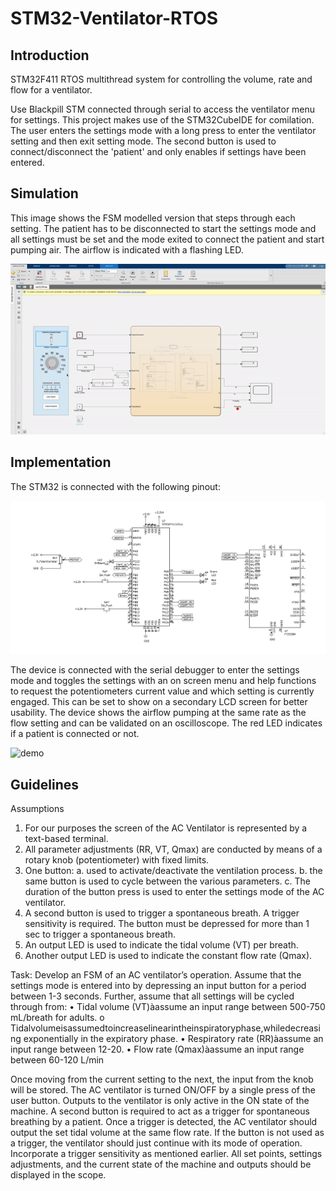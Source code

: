 # STM32-Ventilator-RTOS
## Introduction
STM32F411 RTOS multithread system for controlling the volume, rate and flow for a ventilator.

Use Blackpill STM connected through serial to access the ventilator menu for settings. This project makes use of the STM32CubeIDE for comilation. 
The user enters the settings mode with a long press to enter the ventilator setting and then exit setting mode. 
The second button is used to connect/disconnect the 'patient' and only enables if settings have been entered.

## Simulation
This image shows the FSM modelled version that steps through each setting. The patient has to be disconnected to start the settings mode and all settings must be set and the mode exited to connect the patient and start pumping air. The airflow is indicated with a flashing LED.

![model](images/fsm.gif)

## Implementation
The STM32 is connected with the following pinout:

![pinout](images/pinout.png)


The device is connected with the serial debugger to enter the settings mode and toggles the settings with an on screen menu and help functions to request the potentiometers current value and which setting is currently engaged. This can be set to show on a secondary LCD screen for better usability.
The device shows the airflow pumping at the same rate as the flow setting and can be validated on an oscilloscope. The red LED indicates if a patient is connected or not.

![demo](images/demo.gif)


## Guidelines

Assumptions
1. For our purposes the screen of the AC Ventilator is represented by a text-based terminal.
2. All parameter adjustments (RR, VT, Qmax) are conducted by means of a rotary knob
(potentiometer) with fixed limits.
3. One button:
a. used to activate/deactivate the ventilation process.
b. the same button is used to cycle between the various parameters.
c. The duration of the button press is used to enter the settings mode of the AC
ventilator.
4. A second button is used to trigger a spontaneous breath. A trigger sensitivity is required. The
button must be depressed for more than 1 sec to trigger a spontaneous breath.
5. An output LED is used to indicate the tidal volume (VT) per breath.
6. Another output LED is used to indicate the constant flow rate (Qmax).

Task:
Develop an FSM of an AC ventilator’s operation. Assume that the settings mode is entered into by depressing an input button for a period between 1-3 seconds.
Further, assume that all settings will be cycled through from:
• Tidal volume (VT)àassume an input range between 500-750 mL/breath for adults.
o Tidalvolumeisassumedtoincreaselinearintheinspiratoryphase,whiledecreasing
exponentially in the expiratory phase.
• Respiratory rate (RR)àassume an input range between 12-20.
• Flow rate (Qmax)àassume an input range between 60-120 L/min

Once moving from the current setting to the next, the input from the knob will be stored.
The AC ventilator is turned ON/OFF by a single press of the user button. Outputs to the ventilator is only active in the ON state of the machine.
A second button is required to act as a trigger for spontaneous breathing by a patient. Once a trigger is detected, the AC ventilator should output the set tidal volume at the same flow rate. If the button is not used as a trigger, the ventilator should just continue with its mode of operation. Incorporate a trigger sensitivity as mentioned earlier.
All set points, settings adjustments, and the current state of the machine and outputs should be displayed in the scope.
